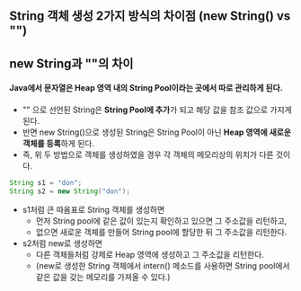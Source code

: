 ## String 객체 생성 2가지 방식의 차이점 (new String() vs "")

## new String과 ""의 차이

#### Java에서 문자열은 Heap 영역 내의 String Pool이라는 곳에서 따로 관리하게 된다.

- "" 으로 선언된 String은 **String Pool에 추가**가 되고 해당 값을 참조 값으로 가지게 된다.
- 반면 new String()으로 생성된 String은 String Pool이 아닌 **Heap 영역에 새로운 객체를 등록**하게 된다.
- 즉, 위 두 방법으로 객체를 생성하였을 경우 각 객체의 메모리상의 위치가 다른 것이다.

```java
String s1 = "don";
String s2 = new String("don");
```

- s1처럼 큰 따옴표로 String 객체를 생성하면
  - 먼저 String pool에 같은 값이 있는지 확인하고 있으면 그 주소값을 리턴하고,
  - 없으면 새로운 객체를 만들어 String pool에 할당한 뒤 그 주소값을 리턴한다.
- s2처럼 new로 생성하면
  - 다른 객체들처럼 강제로 Heap 영역에 생성하고 그 주소값을 리턴한다.
  - (new로 생성한 String 객체에서 intern() 메소드를 사용하면 String pool에서 같은 값을 갖는 메모리를 가져올 수 있다.)
